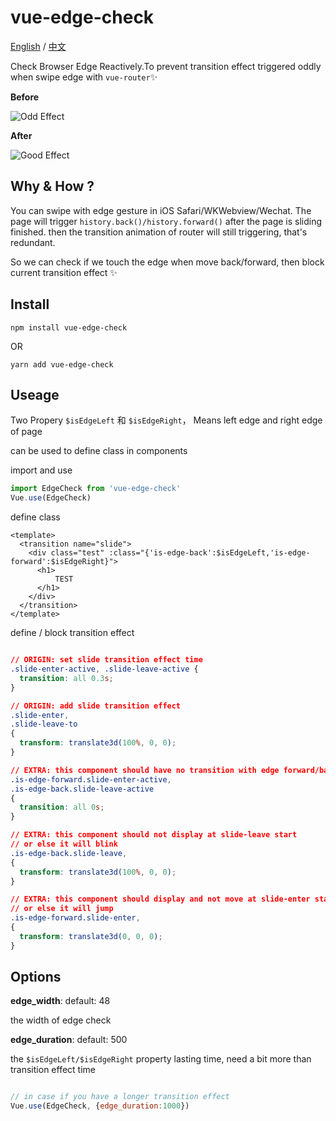 # vue-edge-check

[English](https://github.com/gu-fan/vue-edge-check/blob/master/README_EN.md) / [中文](https://github.com/gu-fan/vue-edge-check#vue-edge-check) 

Check Browser Edge Reactively.To prevent transition effect triggered oddly when swipe edge with `vue-router`:sparkles:

**Before**

![Odd Effect](https://user-images.githubusercontent.com/579129/34886679-be522206-f7fe-11e7-8ba9-79c7b486a4cc.gif)

**After**

![Good Effect](https://user-images.githubusercontent.com/579129/34886822-58fa617e-f7ff-11e7-98a6-f287992ea749.gif)


## Why & How ?

You can swipe with edge gesture in iOS Safari/WKWebview/Wechat.
The page will trigger `history.back()/history.forward()` after the 
page is sliding finished.
then the transition animation of router will still triggering,
that's redundant.

So we can check if we touch the edge when move back/forward, then
block current transition effect :sparkles:


## Install

`npm install vue-edge-check`

OR

`yarn add vue-edge-check`

## Useage

Two Propery `$isEdgeLeft` 和 `$isEdgeRight`，
Means left edge and right edge of page

can be used to define class in components

import and use
````javascript
import EdgeCheck from 'vue-edge-check'
Vue.use(EdgeCheck)
````

define class
````vue
<template>
  <transition name="slide">
    <div class="test" :class="{'is-edge-back':$isEdgeLeft,'is-edge-forward':$isEdgeRight}">
      <h1>
          TEST
      </h1>
    </div>
  </transition>
</template>
````


define / block transition effect
````css

// ORIGIN: set slide transition effect time
.slide-enter-active, .slide-leave-active {
  transition: all 0.3s;
}

// ORIGIN: add slide transition effect
.slide-enter,
.slide-leave-to
{
  transform: translate3d(100%, 0, 0);
}

// EXTRA: this component should have no transition with edge forward/back
.is-edge-forward.slide-enter-active,
.is-edge-back.slide-leave-active
{
  transition: all 0s;
}

// EXTRA: this component should not display at slide-leave start
// or else it will blink
.is-edge-back.slide-leave,
{
  transform: translate3d(100%, 0, 0);
}

// EXTRA: this component should display and not move at slide-enter start
// or else it will jump
.is-edge-forward.slide-enter,
{
  transform: translate3d(0, 0, 0);
}

````

## Options

**edge_width**: default: 48

the width of edge check

**edge_duration**: default: 500

the `$isEdgeLeft/$isEdgeRight` property lasting time, need a bit more than transition effect time

````javascript

// in case if you have a longer transition effect
Vue.use(EdgeCheck, {edge_duration:1000})

````
